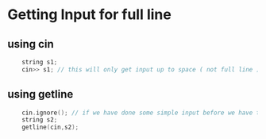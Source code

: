 # Getting Input for full line

## using cin
```c++
    string s1;
    cin>> s1; // this will only get input up to space ( not full line ) that's why flush is not required
```

## using getline
```c++
    cin.ignore(); // if we have done some simple input before we have to do this before
    string s2;
    getline(cin,s2); 
```
